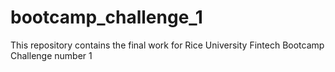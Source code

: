 # bootcamp_challenge_1
This repository contains the final work for Rice University Fintech Bootcamp Challenge number 1
